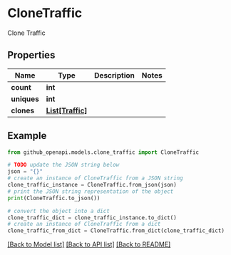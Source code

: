 # CloneTraffic

Clone Traffic

## Properties

Name | Type | Description | Notes
------------ | ------------- | ------------- | -------------
**count** | **int** |  | 
**uniques** | **int** |  | 
**clones** | [**List[Traffic]**](Traffic.md) |  | 

## Example

```python
from github_openapi.models.clone_traffic import CloneTraffic

# TODO update the JSON string below
json = "{}"
# create an instance of CloneTraffic from a JSON string
clone_traffic_instance = CloneTraffic.from_json(json)
# print the JSON string representation of the object
print(CloneTraffic.to_json())

# convert the object into a dict
clone_traffic_dict = clone_traffic_instance.to_dict()
# create an instance of CloneTraffic from a dict
clone_traffic_from_dict = CloneTraffic.from_dict(clone_traffic_dict)
```
[[Back to Model list]](../README.md#documentation-for-models) [[Back to API list]](../README.md#documentation-for-api-endpoints) [[Back to README]](../README.md)


